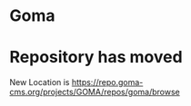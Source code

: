 Goma
========
# Repository has moved

New Location is https://repo.goma-cms.org/projects/GOMA/repos/goma/browse